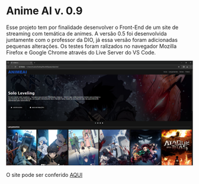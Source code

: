 # Anime AI  v. 0.9

Esse projeto tem por finalidade desenvolver o Front-End de um site de streaming com temática de animes. A versão 0.5 foi desenvolvida juntamente com o professor da DIO, já essa versão foram adicionadas pequenas alterações. Os testes foram ralizados no navegador Mozilla Firefox e Google Chrome através do Live Server do VS Code.

![Organização dos Arquivos](https://github.com/Igor-Wolf/Anime-AI/blob/main/demo.png?raw=true)

O site pode ser conferido [AQUI](https://igor-wolf.github.io/Anime-AI/)


